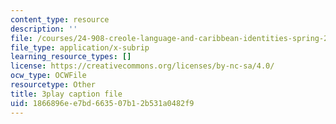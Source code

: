 ```yaml
---
content_type: resource
description: ''
file: /courses/24-908-creole-language-and-caribbean-identities-spring-2017/1866896ee7bd663507b12b531a0482f9_SRp9W3T_sHQ.srt
file_type: application/x-subrip
learning_resource_types: []
license: https://creativecommons.org/licenses/by-nc-sa/4.0/
ocw_type: OCWFile
resourcetype: Other
title: 3play caption file
uid: 1866896e-e7bd-6635-07b1-2b531a0482f9
---
```

